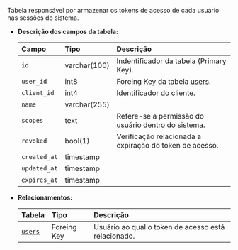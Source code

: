 Tabela responsável por armazenar os tokens de acesso de cada usuário nas sessões do sistema.

- **Descrição dos campos da tabela:**

  | Campo        | Tipo         | Descrição                                               |
  | :----------- | :----------- | :------------------------------------------------------ |
  | `id`         | varchar(100) | Indentificador da tabela (Primary Key).                 |
  | `user_id`    | int8         | Foreing Key da tabela [users](#users).                  |
  | `client_id`  | int4         | Identificador do cliente.                               |
  | `name`       | varchar(255) |                                                         |
  | `scopes`     | text         | Refere-se a permissão do usuário dentro do sistema.     |
  | `revoked`    | bool(1)      | Verificação relacionada a expiração do token de acesso. |
  | `created_at` | timestamp    |                                                         |
  | `updated_at` | timestamp    |                                                         |
  | `expires_at` | timestamp    |                                                         |

- **Relacionamentos:**

  | Tabela            | Tipo        | Descrição                                           |
  | :---------------- | :---------- | :-------------------------------------------------- |
  | [`users`](#users) | Foreing Key | Usuário ao qual o token de acesso está relacionado. |
